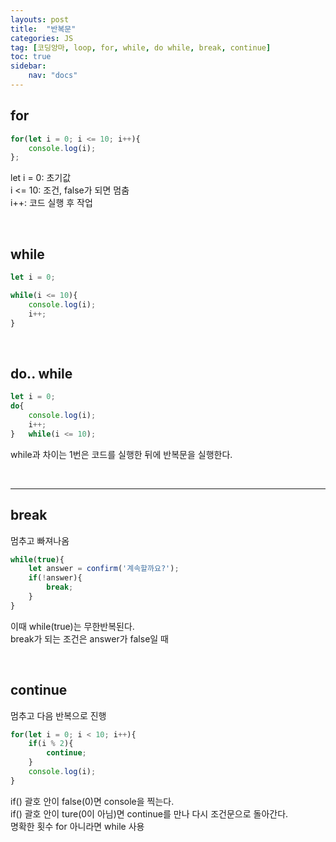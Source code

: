 ```yaml
---
layouts: post
title:  "반복문"
categories: JS
tag: [코딩앙마, loop, for, while, do while, break, continue]
toc: true
sidebar:
    nav: "docs"
---
```


## for

```js
for(let i = 0; i <= 10; i++){
    console.log(i);
};
```
let i = 0: 초기값<br/>
i <= 10: 조건, false가 되면 멈춤<br/>
i++: 코드 실행 후 작업

<br/>

## while

```js
let i = 0;

while(i <= 10){
    console.log(i);
    i++;
}
```

<br/>

## do.. while

```js
let i = 0;
do{
    console.log(i);
    i++;
}   while(i <= 10);

```
while과 차이는 1번은 코드를 실행한 뒤에 반복문을 실행한다.

<br/>

---

## break

멈추고 빠져나옴
```js
while(true){
    let answer = confirm('계속할까요?');
    if(!answer){
        break;
    }
}
```
이때 while(true)는 무한반복된다.<br/>
break가 되는 조건은 answer가 false일 때

<br/>

## continue

멈추고 다음 반복으로 진행
```js
for(let i = 0; i < 10; i++){
    if(i % 2){
        continue;
    }
    console.log(i);
}
```
if() 괄호 안이 false(0)면 console을 찍는다.<br/>
if() 괄호 안이 ture(0이 아님)면 continue를 만나 다시 조건문으로 돌아간다.<br/>
명확한 횟수 for 아니라면 while 사용